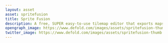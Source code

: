 ```yaml
---
layout: asset
asset: spritefusion
title: Sprite Fusion
description: A free, SUPER easy-to-use tilemap editor that exports maps to Defold Tilemap and Tilesource in one click.
opengraph_image: https://www.defold.com/images/assets/spritefusion-thumb.jpg
twitter_image: https://www.defold.com/images/assets/spritefusion-thumb.jpg
---
```


